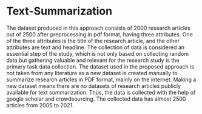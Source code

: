 # Text-Summarization
The dataset produced in this approach consists of 2000 research articles out of 2500 after preprocessing in pdf format, having three attributes. One of the three attributes is the title of the research article, and the other attributes are text and headline. The collection of data is considered an essential step of the study, which is not only based on collecting random data but gathering valuable and relevant for the research study is the primary task data collection. The dataset used in the proposed approach is not taken from any literature as a new dataset is created manually to summarize research articles in PDF format, mainly on the internet. Making a new dataset means there are no datasets of research articles publicly available for text summarization. Thus, the data is collected with the help of google scholar and crowdsourcing. The collected data has almost 2500 articles from 2005 to 2021.

